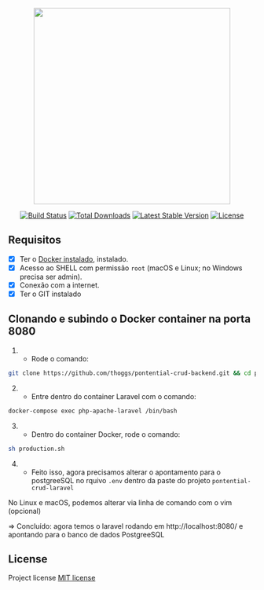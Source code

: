 <p align="center"><a href="https://laravel.com" target="_blank"><img src="https://raw.githubusercontent.com/laravel/art/master/logo-lockup/5%20SVG/2%20CMYK/1%20Full%20Color/laravel-logolockup-cmyk-red.svg" width="400"></a></p>

<p align="center">
<a href="https://travis-ci.org/laravel/framework"><img src="https://travis-ci.org/laravel/framework.svg" alt="Build Status"></a>
<a href="https://packagist.org/packages/laravel/framework"><img src="https://img.shields.io/packagist/dt/laravel/framework" alt="Total Downloads"></a>
<a href="https://packagist.org/packages/laravel/framework"><img src="https://img.shields.io/packagist/v/laravel/framework" alt="Latest Stable Version"></a>
<a href="https://packagist.org/packages/laravel/framework"><img src="https://img.shields.io/packagist/l/laravel/framework" alt="License"></a>
</p>

## Requisitos

- [x] Ter o [Docker instalado](https://www.docker.com/), instalado.
- [x] Acesso ao SHELL com permissão `root` (macOS e Linux; no Windows precisa ser admin).
- [x] Conexão com a internet.
- [x] Ter o GIT instalado

## Clonando e subindo o Docker container na porta 8080
1) - Rode o comando:
```sh
git clone https://github.com/thoggs/pontential-crud-backend.git && cd pontential-crud-backend && docker-compose up -d --build  
```

2) - Entre dentro do container Laravel com o comando:
```sh
docker-compose exec php-apache-laravel /bin/bash
```

3) - Dentro do container Docker, rode o comando:
```sh
sh production.sh
```
4) - Feito isso, agora precisamos alterar o apontamento para o postgreeSQL no rquivo `.env` dentro da paste do projeto `pontential-crud-laravel`

No Linux e macOS, podemos alterar via linha de comando com o vim (opcional)


=> Concluído: agora temos o laravel rodando em http://localhost:8080/ e apontando para o banco de dados PostgreeSQL


## License

Project license [MIT license](https://opensource.org/licenses/MIT)
